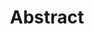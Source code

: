 ---
blog: https://abstract.com/blog
dribbble: https://dribbble.com/abstract
facebook: https://facebook.com/Abstract
instagram: https://instagram.com/goabstract
linkedin: https://linkedin.com/company/17950473
logohandle: abstract
sort: abstract
title: Abstract
twitter: https://x.com/goabstract
website: https://www.abstract.com/
---